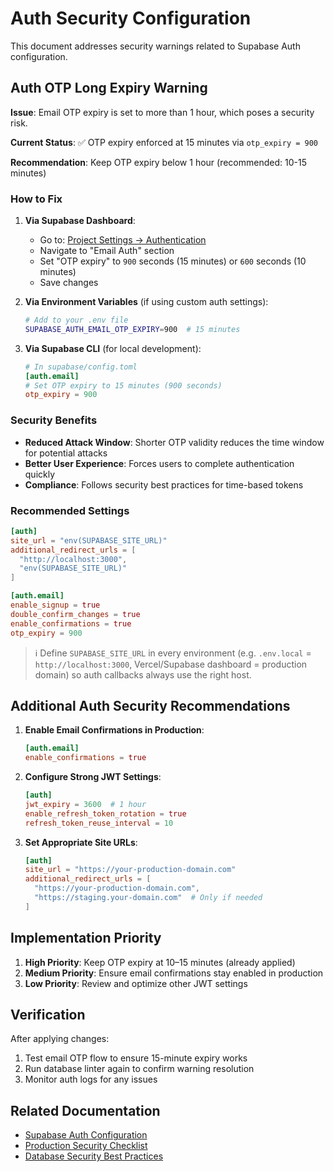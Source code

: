 # Auth Security Configuration

This document addresses security warnings related to Supabase Auth configuration.

## Auth OTP Long Expiry Warning

**Issue**: Email OTP expiry is set to more than 1 hour, which poses a security risk.

**Current Status**: ✅ OTP expiry enforced at 15 minutes via `otp_expiry = 900`

**Recommendation**: Keep OTP expiry below 1 hour (recommended: 10-15 minutes)

### How to Fix

1. **Via Supabase Dashboard**:
   - Go to: [Project Settings → Authentication](https://supabase.com/dashboard/project/mrhszadupxbtyycvcoux/settings/auth)
   - Navigate to "Email Auth" section
   - Set "OTP expiry" to `900` seconds (15 minutes) or `600` seconds (10 minutes)
   - Save changes

2. **Via Environment Variables** (if using custom auth settings):
   ```bash
   # Add to your .env file
   SUPABASE_AUTH_EMAIL_OTP_EXPIRY=900  # 15 minutes
   ```

3. **Via Supabase CLI** (for local development):
   ```toml
   # In supabase/config.toml
   [auth.email]
   # Set OTP expiry to 15 minutes (900 seconds)
   otp_expiry = 900
   ```

### Security Benefits

- **Reduced Attack Window**: Shorter OTP validity reduces the time window for potential attacks
- **Better User Experience**: Forces users to complete authentication quickly
- **Compliance**: Follows security best practices for time-based tokens

### Recommended Settings

```toml
[auth]
site_url = "env(SUPABASE_SITE_URL)"
additional_redirect_urls = [
  "http://localhost:3000",
  "env(SUPABASE_SITE_URL)"
]

[auth.email]
enable_signup = true
double_confirm_changes = true
enable_confirmations = true
otp_expiry = 900
```

> ℹ️ Define `SUPABASE_SITE_URL` in every environment (e.g. `.env.local` = `http://localhost:3000`, Vercel/Supabase dashboard = production domain) so auth callbacks always use the right host.

## Additional Auth Security Recommendations

1. **Enable Email Confirmations in Production**:
   ```toml
   [auth.email]
   enable_confirmations = true
   ```

2. **Configure Strong JWT Settings**:
   ```toml
   [auth]
   jwt_expiry = 3600  # 1 hour
   enable_refresh_token_rotation = true
   refresh_token_reuse_interval = 10
   ```

3. **Set Appropriate Site URLs**:
   ```toml
   [auth]
   site_url = "https://your-production-domain.com"
   additional_redirect_urls = [
     "https://your-production-domain.com",
     "https://staging.your-domain.com"  # Only if needed
   ]
   ```

## Implementation Priority

1. **High Priority**: Keep OTP expiry at 10–15 minutes (already applied)
2. **Medium Priority**: Ensure email confirmations stay enabled in production
3. **Low Priority**: Review and optimize other JWT settings

## Verification

After applying changes:
1. Test email OTP flow to ensure 15-minute expiry works
2. Run database linter again to confirm warning resolution
3. Monitor auth logs for any issues

## Related Documentation

- [Supabase Auth Configuration](https://supabase.com/docs/guides/auth/auth-helpers/nextjs)
- [Production Security Checklist](https://supabase.com/docs/guides/platform/going-into-prod#security)
- [Database Security Best Practices](https://supabase.com/docs/guides/database/database-linter)
